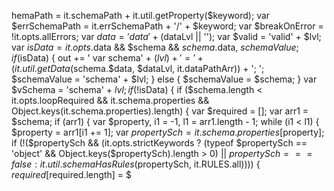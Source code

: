 hemaPath = it.schemaPath + it.util.getProperty($keyword);
  var $errSchemaPath = it.errSchemaPath + '/' + $keyword;
  var $breakOnError = !it.opts.allErrors;
  var $data = 'data' + ($dataLvl || '');
  var $valid = 'valid' + $lvl;
  var $isData = it.opts.$data && $schema && $schema.$data,
    $schemaValue;
  if ($isData) {
    out += ' var schema' + ($lvl) + ' = ' + (it.util.getData($schema.$data, $dataLvl, it.dataPathArr)) + '; ';
    $schemaValue = 'schema' + $lvl;
  } else {
    $schemaValue = $schema;
  }
  var $vSchema = 'schema' + $lvl;
  if (!$isData) {
    if ($schema.length < it.opts.loopRequired && it.schema.properties && Object.keys(it.schema.properties).length) {
      var $required = [];
      var arr1 = $schema;
      if (arr1) {
        var $property, i1 = -1,
          l1 = arr1.length - 1;
        while (i1 < l1) {
          $property = arr1[i1 += 1];
          var $propertySch = it.schema.properties[$property];
          if (!($propertySch && (it.opts.strictKeywords ? (typeof $propertySch == 'object' && Object.keys($propertySch).length > 0) || $propertySch === false : it.util.schemaHasRules($propertySch, it.RULES.all)))) {
            $required[$required.length] = $